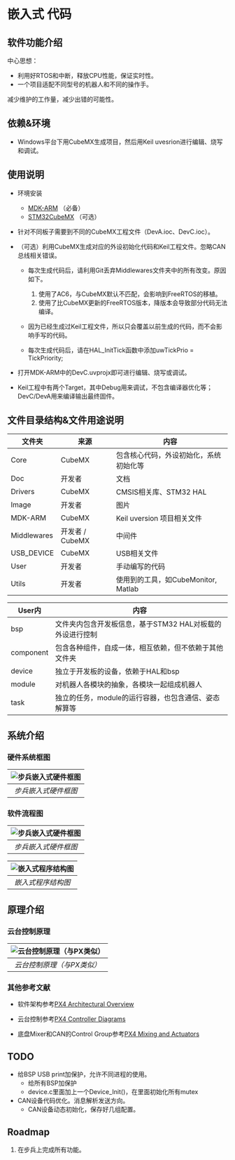 # 嵌入式 代码

## 软件功能介绍

中心思想：

- 利用好RTOS和中断，释放CPU性能，保证实时性。
- 一个项目适配不同型号的机器人和不同的操作手。

减少维护的工作量，减少出错的可能性。

## 依赖&环境

- Windows平台下用CubeMX生成项目，然后用Keil uvesrion进行编辑、烧写和调试。

## 使用说明

- 环境安装
  - [MDK-ARM](https://www.keil.com/) （必备）
  - [STM32CubeMX](https://www.st.com/zh/development-tools/stm32cubemx.html) （可选）


- 针对不同板子需要到不同的CubeMX工程文件（DevA.ioc、DevC.ioc）。

- （可选）利用CubeMX生成对应的外设初始化代码和Keil工程文件。忽略CAN总线相关错误。

  - 每次生成代码后，请利用Git丢弃Middlewares文件夹中的所有改变。原因如下。

    1. 使用了AC6，与CubeMX默认不匹配，会影响到FreeRTOS的移植。
    2. 使用了比CubeMX更新的FreeRTOS版本，降版本会导致部分代码无法编译。

  - 因为已经生成过Keil工程文件，所以只会覆盖以前生成的代码，而不会影响手写的代码。

  - 每次生成代码后，请在HAL_InitTick函数中添加uwTickPrio = TickPriority;

- 打开MDK-ARM中的DevC.uvprojx即可进行编辑、烧写或调试。

- Keil工程中有两个Target，其中Debug用来调试，不包含编译器优化等；DevC/DevA用来编译输出最终固件。

## 文件目录结构&文件用途说明

| 文件夹 | 来源 | 内容 |
| ---- | ---- | ----  |
| Core | CubeMX | 包含核心代码，外设初始化，系统初始化等 |
| Doc | 开发者 | 文档 |
| Drivers | CubeMX | CMSIS相关库、STM32 HAL |
| Image | 开发者 | 图片 |
| MDK-ARM | CubeMX | Keil uversion 项目相关文件 |
| Middlewares | 开发者 / CubeMX | 中间件 |
| USB_DEVICE | CubeMX | USB相关文件 |
| User |  开发者 | 手动编写的代码 |
| Utils |  开发者 | 使用到的工具，如CubeMonitor, Matlab |

| User内 | 内容 |
| ---- | ----  |
| bsp | 文件夹内包含开发板信息，基于STM32 HAL对板载的外设进行控制|
| component | 包含各种组件，自成一体，相互依赖，但不依赖于其他文件夹|
| device | 独立于开发板的设备，依赖于HAL和bsp|
| module | 对机器人各模块的抽象，各模块一起组成机器人|
| task | 独立的任务，module的运行容器，也包含通信、姿态解算等 |

## 系统介绍

### 硬件系统框图

| ![步兵嵌入式硬件框图](./Image/步兵嵌入式硬件框图.png?raw=true "步兵嵌入式硬件框图") |
|:--:|
| *步兵嵌入式硬件框图* |

### 软件流程图

| ![步兵嵌入式硬件框图](./Image/嵌入式程序流程图.png?raw=true "步兵嵌入式硬件框图") |
|:--:|
| *步兵嵌入式硬件框图* |

| ![嵌入式程序结构图](./Image/嵌入式程序结构图.png?raw=true "嵌入式程序结构图") |
|:--:|
| *嵌入式程序结构图* |

## 原理介绍

### 云台控制原理

| ![云台控制原理（与PX类似）](./Image/云台控制原理.png?raw=true "嵌入式程序结构图") |
|:--:|
| *云台控制原理（与PX类似）* |

### 其他参考文献

- 软件架构参考[PX4 Architectural Overview](https://dev.px4.io/master/en/concept/architecture.html)

- 云台控制参考[PX4 Controller Diagrams](https://dev.px4.io/master/en/flight_stack/controller_diagrams.html)

- 底盘Mixer和CAN的Control Group参考[PX4 Mixing and Actuators](https://dev.px4.io/master/en/concept/mixing.html)

## TODO
- 给BSP USB print加保护，允许不同进程的使用。
  - 给所有BSP加保护
  - device.c里面加上一个Device_Init()，在里面初始化所有mutex
- CAN设备代码优化。消息解析发送方向。
  - CAN设备动态初始化，保存好几组配置。

## Roadmap

1. 在步兵上完成所有功能。

